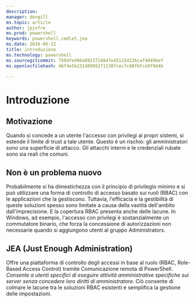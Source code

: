 ```yaml
---
description: 
manager: dongill
ms.topic: article
author: jpjofre
ms.prod: powershell
keywords: powershell,cmdlet,jea
ms.date: 2016-06-22
title: introduzione
ms.technology: powershell
ms.sourcegitcommit: 7504fe496a8913718847e45115d126caf4049bef
ms.openlocfilehash: 46f4e5b231d09952f11387cec7c80fbfce9f9d4b

---
```


# Introduzione

##  **Motivazione**  
Quando si concede a un utente l'accesso con privilegi ai propri sistemi, si estende il limite di trust a tale utente.
Questo è un rischio: gli amministratori sono una superficie di attacco.
Gli attacchi interni e le credenziali rubate sono sia reali che comuni.

##  **Non è un problema nuovo**  
Probabilmente si ha dimestichezza con il principio di privilegio minimo e si può utilizzare una forma di controllo di accesso basato sui ruoli (RBAC) con le applicazioni che la gestiscono.
Tuttavia, l'efficacia e la gestibilità di queste soluzioni spesso sono limitate a causa della vastità dell'ambito dall'imprecisione.
E la copertura RBAC presenta anche delle lacune.
In Windows, ad esempio, l'accesso con privilegi è sostanzialmente un commutatore binario, che forza la concessione di autorizzazioni non necessarie quando si aggiungono utenti al gruppo Administrators.

##  **JEA (Just Enough Administration)** 
Offre una piattaforma di controllo degli accessi in base al ruolo (RBAC, Role-Based Access Control) tramite Comunicazione remota di PowerShell.
*Consente a utenti specifici di eseguire attività amministrative specifiche sui server senza concedere loro diritti di amministratore.*
Ciò consente di colmare le lacune tra le soluzioni RBAC esistenti e semplifica la gestione delle impostazioni.




<!--HONumber=Jun16_HO4-->


